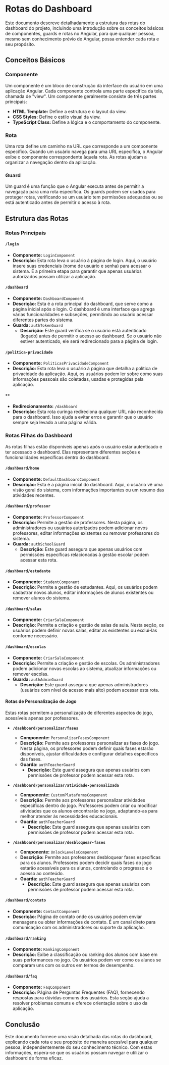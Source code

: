 # Rotas do Dashboard

Este documento descreve detalhadamente a estrutura das rotas do dashboard do projeto, incluindo uma introdução sobre os conceitos básicos de componentes, guards e rotas no Angular, para que qualquer pessoa, mesmo sem conhecimento prévio de Angular, possa entender cada rota e seu propósito.

## Conceitos Básicos

### Componente

Um componente é um bloco de construção da interface do usuário em uma aplicação Angular. Cada componente controla uma parte específica da tela, chamada de "view". Um componente geralmente consiste de três partes principais:
- **HTML Template:** Define a estrutura e o layout da view.
- **CSS Styles:** Define o estilo visual da view.
- **TypeScript Class:** Define a lógica e o comportamento do componente.

### Rota

Uma rota define um caminho na URL que corresponde a um componente específico. Quando um usuário navega para uma URL específica, o Angular exibe o componente correspondente àquela rota. As rotas ajudam a organizar a navegação dentro da aplicação.

### Guard

Um guard é uma função que o Angular executa antes de permitir a navegação para uma rota específica. Os guards podem ser usados para proteger rotas, verificando se um usuário tem permissões adequadas ou se está autenticado antes de permitir o acesso à rota.

## Estrutura das Rotas

### Rotas Principais

#### `/login`
- **Componente:** `LoginComponent`
- **Descrição:** Esta rota leva o usuário à página de login. Aqui, o usuário insere suas credenciais (nome de usuário e senha) para acessar o sistema. É a primeira etapa para garantir que apenas usuários autorizados possam utilizar a aplicação.

#### `/dashboard`
- **Componente:** `DashboardComponent`
- **Descrição:** Esta é a rota principal do dashboard, que serve como a página inicial após o login. O dashboard é uma interface que agrega várias funcionalidades e subseções, permitindo ao usuário acessar diferentes partes do sistema.
- **Guarda:** `authTokenGuard`
  - **Descrição:** Este guard verifica se o usuário está autenticado (logado) antes de permitir o acesso ao dashboard. Se o usuário não estiver autenticado, ele será redirecionado para a página de login.

#### `/politica-privacidade`
- **Componente:** `PoliticasPrivacidadeComponent`
- **Descrição:** Esta rota leva o usuário à página que detalha a política de privacidade da aplicação. Aqui, os usuários podem ler sobre como suas informações pessoais são coletadas, usadas e protegidas pela aplicação.

#### `**`
- **Redirecionamento:** `/dashboard`
- **Descrição:** Esta rota curinga redireciona qualquer URL não reconhecida para o dashboard. Isso ajuda a evitar erros e garantir que o usuário sempre seja levado a uma página válida.

### Rotas Filhas do Dashboard

As rotas filhas estão disponíveis apenas após o usuário estar autenticado e ter acessado o dashboard. Elas representam diferentes seções e funcionalidades específicas dentro do dashboard.

#### `/dashboard/home`
- **Componente:** `DefaultDashboardComponent`
- **Descrição:** Esta é a página inicial do dashboard. Aqui, o usuário vê uma visão geral do sistema, com informações importantes ou um resumo das atividades recentes.

#### `/dashboard/professor`
- **Componente:** `ProfessorComponent`
- **Descrição:** Permite a gestão de professores. Nesta página, os administradores ou usuários autorizados podem adicionar novos professores, editar informações existentes ou remover professores do sistema.
- **Guarda:** `authSchoolGuard`
  - **Descrição:** Este guard assegura que apenas usuários com permissões específicas relacionadas à gestão escolar podem acessar esta rota.

#### `/dashboard/estudante`
- **Componente:** `StudentComponent`
- **Descrição:** Permite a gestão de estudantes. Aqui, os usuários podem cadastrar novos alunos, editar informações de alunos existentes ou remover alunos do sistema.

#### `/dashboard/salas`
- **Componente:** `CriarSalaComponent`
- **Descrição:** Permite a criação e gestão de salas de aula. Nesta seção, os usuários podem definir novas salas, editar as existentes ou excluí-las conforme necessário.

#### `/dashboard/escolas`
- **Componente:** `CriarSalaComponent`
- **Descrição:** Permite a criação e gestão de escolas. Os administradores podem adicionar novas escolas ao sistema, atualizar informações ou remover escolas.
- **Guarda:** `authAdminGuard`
  - **Descrição:** Este guard assegura que apenas administradores (usuários com nível de acesso mais alto) podem acessar esta rota.

#### Rotas de Personalização de Jogo

Estas rotas permitem a personalização de diferentes aspectos do jogo, acessíveis apenas por professores.

- **`/dashboard/personalizar/fases`**
  - **Componente:** `PersonalizarFasesComponent`
  - **Descrição:** Permite aos professores personalizar as fases do jogo. Nesta página, os professores podem definir quais fases estarão disponíveis, ajustar dificuldades e configurar detalhes específicos das fases.
  - **Guarda:** `authTeacherGuard`
    - **Descrição:** Este guard assegura que apenas usuários com permissões de professor podem acessar esta rota.

- **`/dashboard/personalizar/atividade-personalizada`**
  - **Componente:** `CustomPlataformsComponent`
  - **Descrição:** Permite aos professores personalizar atividades específicas dentro do jogo. Professores podem criar ou modificar atividades que os alunos encontrarão no jogo, adaptando-as para melhor atender às necessidades educacionais.
  - **Guarda:** `authTeacherGuard`
    - **Descrição:** Este guard assegura que apenas usuários com permissões de professor podem acessar esta rota.

- **`/dashboard/personalizar/desbloquear-fases`**
  - **Componente:** `UnlockLevelsComponent`
  - **Descrição:** Permite aos professores desbloquear fases específicas para os alunos. Professores podem decidir quais fases do jogo estarão acessíveis para os alunos, controlando o progresso e o acesso ao conteúdo.
  - **Guarda:** `authTeacherGuard`
    - **Descrição:** Este guard assegura que apenas usuários com permissões de professor podem acessar esta rota.

#### `/dashboard/contato`
- **Componente:** `ContactComponent`
- **Descrição:** Página de contato onde os usuários podem enviar mensagens ou obter informações de contato. É um canal direto para comunicação com os administradores ou suporte da aplicação.

#### `/dashboard/ranking`
- **Componente:** `RankingComponent`
- **Descrição:** Exibe a classificação ou ranking dos alunos com base em suas performances no jogo. Os usuários podem ver como os alunos se comparam uns com os outros em termos de desempenho.

#### `/dashboard/faq`
- **Componente:** `FaqComponent`
- **Descrição:** Página de Perguntas Frequentes (FAQ), fornecendo respostas para dúvidas comuns dos usuários. Esta seção ajuda a resolver problemas comuns e oferece orientação sobre o uso da aplicação.

## Conclusão

Este documento fornece uma visão detalhada das rotas do dashboard, explicando cada rota e seu propósito de maneira acessível para qualquer pessoa, independentemente do seu conhecimento técnico. Com estas informações, espera-se que os usuários possam navegar e utilizar o dashboard de forma eficaz.
